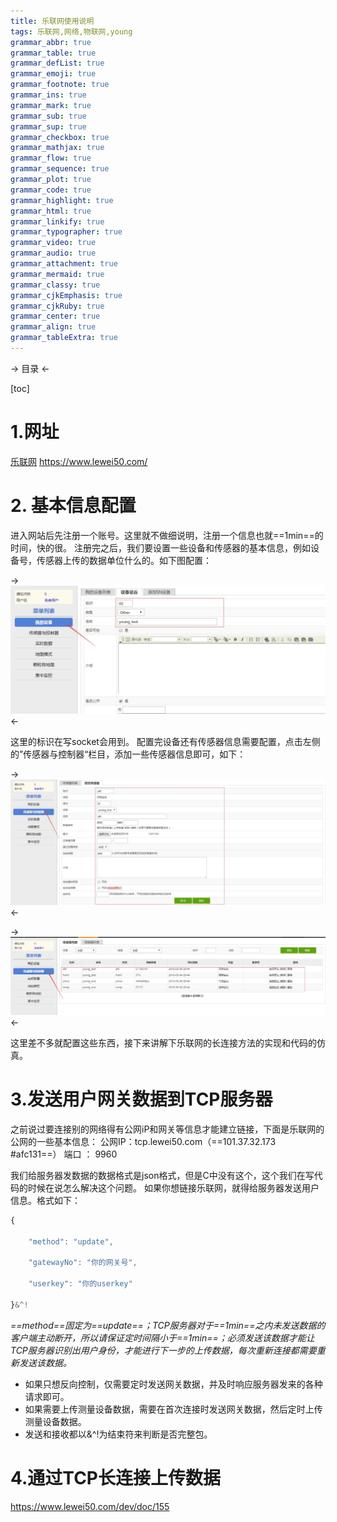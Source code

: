 ```yaml
---
title: 乐联网使用说明
tags: 乐联网,网络,物联网,young
grammar_abbr: true
grammar_table: true
grammar_defList: true
grammar_emoji: true
grammar_footnote: true
grammar_ins: true
grammar_mark: true
grammar_sub: true
grammar_sup: true
grammar_checkbox: true
grammar_mathjax: true
grammar_flow: true
grammar_sequence: true
grammar_plot: true
grammar_code: true
grammar_highlight: true
grammar_html: true
grammar_linkify: true
grammar_typographer: true
grammar_video: true
grammar_audio: true
grammar_attachment: true
grammar_mermaid: true
grammar_classy: true
grammar_cjkEmphasis: true
grammar_cjkRuby: true
grammar_center: true
grammar_align: true
grammar_tableExtra: true
---
```


-> 目录 <-

[toc]

# 1.网址

[乐联网](https://www.lewei50.com/)
https://www.lewei50.com/
# 2. 基本信息配置
 进入网站后先注册一个账号。这里就不做细说明，注册一个信息也就==1min==的时间，快的很。 注册完之后，我们要设置一些设备和传感器的基本信息，例如设备号，传感器上传的数据单位什么的。如下图配置：
 
->![设备配置](./images/confg_2.jpg)<-

这里的标识在写socket会用到。
配置完设备还有传感器信息需要配置，点击左侧的”传感器与控制器“栏目，添加一些传感器信息即可，如下：

->![传感器配置](./images/sensor_config.jpg)<-

->![传感器列表](./images/sensor_list.jpg)<-

这里差不多就配置这些东西，接下来讲解下乐联网的长连接方法的实现和代码的仿真。
# 3.发送用户网关数据到TCP服务器
之前说过要连接别的网络得有公网iP和网关等信息才能建立链接，下面是乐联网的公网的一些基本信息：
公网IP：tcp.lewei50.com（==101.37.32.173 #afc131==）
端口   ： 9960

我们给服务器发数据的数据格式是json格式，但是C中没有这个，这个我们在写代码的时候在说怎么解决这个问题。
如果你想链接乐联网，就得给服务器发送用户信息。格式如下：

``` javascript	
{

    "method": "update",

    "gatewayNo": "你的网关号",

    "userkey": "你的userkey"

}&^!
```
_*==method==固定为==update==；TCP服务器对于==1min==之内未发送数据的客户端主动断开，所以请保证定时间隔小于==1min==；必须发送该数据才能让TCP服务器识别出用户身份，才能进行下一步的上传数据，每次重新连接都需要重新发送该数据。*_

 - 如果只想反向控制，仅需要定时发送网关数据，并及时响应服务器发来的各种请求即可。
 - 如果需要上传测量设备数据，需要在首次连接时发送网关数据，然后定时上传测量设备数据。
 - 发送和接收都以&^!为结束符来判断是否完整包。

# 4.通过TCP长连接上传数据









https://www.lewei50.com/dev/doc/155
		
		
		
		
		
		
		
		
		
		
		
		
		
		
		




